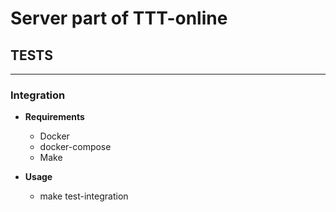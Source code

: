 # Server part of TTT-online

## TESTS

___
### Integration</h3>

* **Requirements**
  * Docker
  * docker-compose
  * Make

* **Usage**
  * make test-integration
